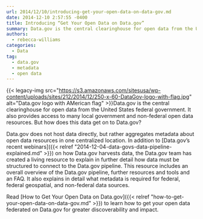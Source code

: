 ```yaml
---
url: 2014/12/10/introducing-get-your-open-data-on-data-gov.md
date: 2014-12-10 2:57:55 -0400
title: Introducing “Get Your Open Data on Data.gov”
summary: Data.gov is the central clearinghouse for open data from the United States federal government. It also provides access to many local government and non-federal open data resources. But how does this data get on to Data.gov? Data.gov does not host data directly, but rather aggregates metadata about
authors:
  - rebecca-williams
categories:
  - Data
tag:
  - data.gov
  - metadata
  - open data
---
```


{{< legacy-img src="https://s3.amazonaws.com/sitesusa/wp-content/uploads/sites/212/2014/12/250-x-60-DataGov-logo-with-flag.jpg" alt="Data.gov logo with AMerican flag" >}}Data.gov is the central clearinghouse for open data from the United States federal government. It also provides access to many local government and non-federal open data resources. But how does this data get on to Data.gov?

Data.gov does not host data directly, but rather aggregates metadata about open data resources in one centralized location. In addition to [Data.gov&#8217;s recent webinars]({{< relref "2014-12-04-data-govs-data-pipeline-explained.md" >}}) on how Data.gov harvests data, the Data.gov team has created a living resource to explain in further detail how data must be structured to connect to the Data.gov pipeline. This resource includes an overall overview of the Data.gov pipeline, further resources and tools and an FAQ. It also explains in detail what metadata is required for federal, federal geospatial, and non-federal data sources.

Read [How to Get Your Open Data on Data.gov]({{< relref "how-to-get-your-open-data-on-data-gov.md" >}}) to learn how to get your open data federated on Data.gov for greater discoverability and impact.